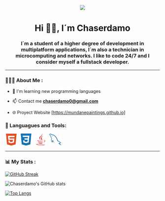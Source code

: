 <div id="header" align="center">
  <img src="https://media.giphy.com/media/l3q2zbskZp2j8wniE/giphy-downsized-large.gif" width="200"/>
  <h1 align="center"> Hi 👋🏼, I´m Chaserdamo </h1>
  <h3 align="center">I´m a student of a higher degree of development in multiplatform applications, I´m also a technician in microcomputing and networks. I like to code 24/7 and I consider myself a fullstack developer.</h3>
</div>


---

### 🧑🏻‍💻 About Me : 

- 📖 I'm learning new programming languages

- 📫 Contact me **chaserdamo0@gmail.com**

- 🌐 Proyect Website [https://mundanepaintings.github.io]

<div align="left">
  <h3>🔨 Languagues and Tools:</h3>
  <div>
    <img src="https://github.com/devicons/devicon/blob/master/icons/html5/html5-plain.svg" title="HTML5" alt"HTML" width="40" height="40"/>&nbsp;
    <img src="https://github.com/devicons/devicon/blob/master/icons/css3/css3-plain.svg" title="CSS" alt"CSS" width="40" height="40"/>&nbsp;
    <img src="https://github.com/devicons/devicon/blob/master/icons/java/java-plain.svg" title="JAVA" alt"JAVA" width="40" height="40"/>&nbsp;
    <img src="https://github.com/devicons/devicon/blob/master/icons/mysql/mysql-plain.svg" title="MYSQL" alt"MYSQL" width="40" height="40"/>&nbsp;
  </div>
    
---

### 📊 My Stats :
 
[![GitHub Streak](https://streak-stats.demolab.com?user=Chaserdamo&theme=horizon&hide_border=true&mode=weekly)](https://git.io/streak-stats)
  
![Chaserdamo's GitHub stats](https://github-readme-stats.vercel.app/api?username=Chaserdamo&show_icons=true&theme=radical)
  
[![Top Langs](https://github-readme-stats.vercel.app/api/top-langs/?username=Chaserdamo)](https://github.com/Chaserdamo/github-readme-stats)
  
  

  
  
  
  
  
  
  
  
  
  
